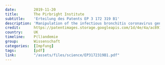 ```yaml
---
date:        2019-11-20
title:       The Pirbright Institute
subtitle:    'Erteilung des Patents EP 3 172 319 B1'
description: 'Manipulation of the infectious bronchitis coronavirus genome for vaccine development and analysis of the accessory proteins'
credit:      https://patentimages.storage.googleapis.com/1d/4e/4a/ac8914e765d645/EP3172319B1.pdf
country:     UK
timeline:    P(l)andemie
group:       Wissenschaft
categories:  [Impfung]
tags:        [pdf]
link:        "/assets/files/science/EP3172319B1.pdf"
---
```

<object data="{{ page.link }}" style='height:calc(100vh - 400px); width: 100%' type='application/pdf'></object>
